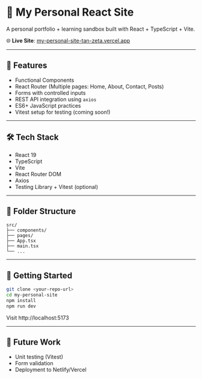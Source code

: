 # 🧠 My Personal React Site

A personal portfolio + learning sandbox built with React + TypeScript + Vite.

🌐 **Live Site**: [my-personal-site-tan-zeta.vercel.app](https://my-personal-site-tan-zeta.vercel.app)

---

## 🚀 Features

- Functional Components
- React Router (Multiple pages: Home, About, Contact, Posts)
- Forms with controlled inputs
- REST API integration using `axios`
- ES6+ JavaScript practices
- Vitest setup for testing (coming soon!)

---

## 🛠️ Tech Stack

- React 19
- TypeScript
- Vite
- React Router DOM
- Axios
- Testing Library + Vitest (optional)

---

## 📁 Folder Structure

```
src/
├── components/
├── pages/
├── App.tsx
├── main.tsx
└── ...
```

---

## 🧪 Getting Started

```bash
git clone <your-repo-url>
cd my-personal-site
npm install
npm run dev
```

Visit http://localhost:5173

---

## 🧰 Future Work

- Unit testing (Vitest)
- Form validation
- Deployment to Netlify/Vercel
